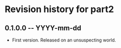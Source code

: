 # Revision history for part2

## 0.1.0.0  -- YYYY-mm-dd

* First version. Released on an unsuspecting world.
